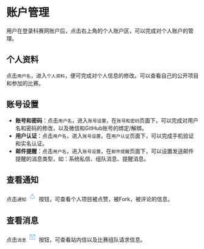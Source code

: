 # 账户管理

用户在登录科赛网账户后，点击右上角的个人账户区，可以完成对个人账户的管理。
## 个人资料
点击`用户名`，进入`个人资料`，便可完成对个人信息的修改。可以查看自己的公开项目和参加的比赛。

## 账号设置
* **账号和密码**：点击`用户名`，进入`账号设置`，在`账号和密码`页面下，可以完成对用户名和密码的修改，以及微信和GitHub账号的绑定/解绑。    
* **用户认证**：点击`用户名`，进入`账号设置`，在`用户认证`页面下，可以完成手机验证和实名认证。    
* **邮件提醒**：点击`用户名`，进入`账号设置`，在`邮件提醒`页面下，可以设置发送邮件提醒的消息类型，如：系统私信、组队消息、提醒消息。

## 查看通知
点击`通知` <img src="/image/通知图标.png" width = "25" height = "25" alt="通知图标"/> 按钮，可查看个人项目被点赞，被Fork，被评论的信息。

## 查看消息
点击`消息` <img src="/image/消息图标.png" width = "25" height = "25" alt="通知图标"/> 按钮，可查看站内信以及比赛组队请求信息。
 
